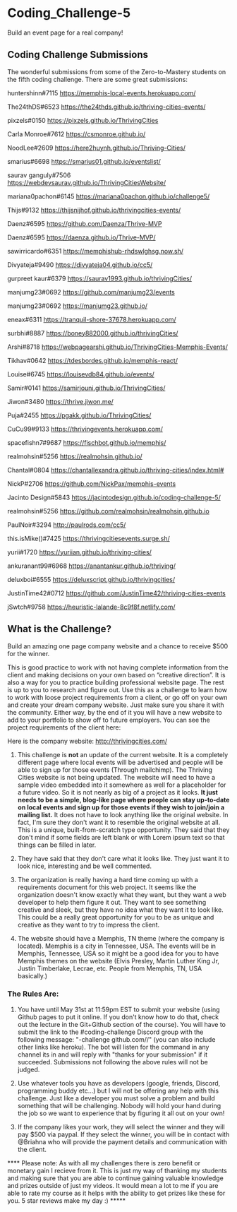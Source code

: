 # Coding_Challenge-5
Build an event page for a real company!

## Coding Challenge Submissions
The wonderful submissions from some of the Zero-to-Mastery students on the fifth coding challenge. There are some great submissions:

huntershinn#7115
https://memphis-local-events.herokuapp.com/

The24thDS#6523
https://the24thds.github.io/thriving-cities-events/

pixzels#0150
https://pixzels.github.io/ThrivingCities

Carla Monroe#7612
https://csmonroe.github.io/

NoodLee#2609
https://here2huynh.github.io/Thriving-Cities/

smarius#6698
https://smarius01.github.io/eventslist/

saurav ganguly#7506
https://webdevsaurav.github.io/ThrivingCitiesWebsite/

mariana0pachon#6145
https://mariana0pachon.github.io/challenge5/

Thijs#9132
https://thijsnijhof.github.io/thrivingcities-events/

Daenz#6595
https://github.com/Daenza/Thrive-MVP

Daenz#6595
https://daenza.github.io/Thrive-MVP/

sawirricardo#6351
https://memphishub-rhdswlghsg.now.sh/

Divyateja#9490
https://divyateja04.github.io/cc5/

gurpreet kaur#6379
https://saurav1993.github.io/thrivingCities/

manjumg23#0692
https://github.com/manjumg23/events

manjumg23#0692
https://manjumg23.github.io/

eneax#6311
https://tranquil-shore-37678.herokuapp.com/

surbhi#8887
https://boney882000.github.io/thrivingCities/

Arshi#8718
https://webpagearshi.github.io/ThrivingCities-Memphis-Events/

Tikhav#0642
https://tdesbordes.github.io/memphis-react/

Louise#6745
https://louisevdb84.github.io/events/

Samir#0141
https://samirjouni.github.io/ThrivingCities/

Jiwon#3480
https://thrive.jiwon.me/

Puja#2455
https://pgakk.github.io/ThrivingCities/

CuCu99#9133
https://thrivingevents.herokuapp.com/

spacefishn7#9687
https://fischbot.github.io/memphis/

realmohsin#5256
https://realmohsin.github.io/

Chantal#0804
https://chantallexandra.github.io/thriving-cities/index.html#

NickP#2706
https://github.com/NickPax/memphis-events

Jacinto Design#5843
https://jacintodesign.github.io/coding-challenge-5/

realmohsin#5256
https://github.com/realmohsin/realmohsin.github.io

PaulNoir#3294
http://paulrods.com/cc5/

this.isMike()#7425
https://thrivingcitiesevents.surge.sh/

yurii#1720
https://yuriian.github.io/thriving-cities/

ankuranant99#6968
https://anantankur.github.io/thriving/

deluxboi#6555
https://deluxscript.github.io/thrivingcities/

JustinTime42#0712
https://github.com/JustinTime42/thriving-cities-events

jSwtch#9758
https://heuristic-lalande-8c9f8f.netlify.com/

## What is the Challenge?

Build an amazing one page company website and a chance to receive $500 for the winner.

This is good practice to work with not having complete information from the client and making decisions on your own based on “creative direction”. It is also a way for you to practice building professional website page. The rest is up to you to research and figure out. Use this as a challenge to learn how to work with loose project requirements from a client, or go off on your own and create your dream company website. Just make sure you share it with the community. Either way, by the end of it you will have a new website to add to your portfolio to show off to future employers. You can see the project requirements of the client here: 

Here is the company website: http://thrivingcities.com/

1) This challenge is **not** an update of the current website. It is a completely different page where local events will be advertised and people will be able to sign up for those events (Through mailchimp). The Thriving Cities website is not being updated. The website will need to have a sample video embedded into it somewhere as well for a placeholder for a future video.
So it is not nearly as big of a project as it looks. **It just needs to be a simple, blog-like page where people can stay up-to-date on local events and sign up for those events if they wish to join/join a mailing list.** It does not have to look anything like the original website. In fact, I'm sure they don't want it to resemble the original website at all. This is a unique, built-from-scratch type opportunity. They said that they don't mind if some fields are left blank or with Lorem ipsum text so that things can be filled in later.

2) They have said that they don't care what it looks like. They just want it to look nice, interesting and be well commented.

3) The organization is really having a hard time coming up with a requirements document for this web project. It seems like the organization doesn't know exactly what they want, but they want a web developer to help them figure it out. They want to see something creative and sleek, but they have no idea what they want it to look like. This could be a really great opportunity for you to be as unique and creative as they want to try to impress the client.

4) The website should have a Memphis, TN theme (where the company is located). Memphis is a city in Tennessee, USA. The events will be in Memphis, Tennessee, USA so it might be a good idea for you to have Memphis themes on the website (Elvis Presley, Martin Luther King Jr, Justin Timberlake, Lecrae, etc. People from Memphis, TN, USA basically.)

### The Rules Are:

1. You have until May 31st at 11:59pm EST to submit your website (using Github pages to put it online. If you don't know how to do that, check out the lecture in the Git+Github section of the course). You will have to submit the link to the #coding-challenge Discord group with the following message:  "-challenge github.com/<username>/<repo>" (you can also include other links like heroku). The bot will listen for the command in any channel its in and will reply with "thanks for your submission" if it succeeded. Submissions not following the above rules will not be judged. 

2. Use whatever tools you have as developers (google, friends, Discord, programming buddy etc...) but I will not be offering any help with this challenge. Just like a developer you must solve a problem and build something that will be challenging. Nobody will hold your hand during the job so we want to experience that by figuring it all out on your own!

3. If the company likes your work, they will select the winner and they will pay $500 via paypal. If they select the winner, you will be in contact with @Briahna who will provide the payment details and communication with the client. 

**** Please note: As with all my challenges there is zero benefit or monetary gain I recieve from it. This is just my way of thanking my students and making sure that you are able to continue gaining valuable knowledge and prizes outside of just my videos. It would mean a lot to me if you are able to rate my course as it helps with the ability to get prizes like these for you. 5 star reviews make my day :) *****
